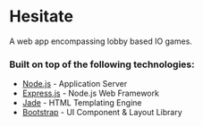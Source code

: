 # Hesitate
A web app encompassing lobby based IO games.

### Built on top of the following technologies:

* [Node.js](http://nodejs.org/) - Application Server
* [Express.js](http://expressjs.com/) - Node.js Web Framework
* [Jade](http://jade-lang.com/) - HTML Templating Engine
* [Bootstrap](http://twitter.github.com/bootstrap/) - UI Component & Layout Library
